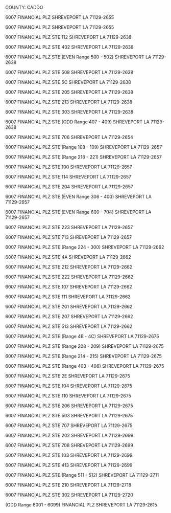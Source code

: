 COUNTY: CADDO



6007 FINANCIAL PLZ
SHREVEPORT LA 71129-2655

6007 FINANCIAL PLZ
SHREVEPORT LA 71129-2655

6007 FINANCIAL PLZ STE 112
SHREVEPORT LA 71129-2638

6007 FINANCIAL PLZ STE 402
SHREVEPORT LA 71129-2638

6007 FINANCIAL PLZ STE (EVEN Range 500 - 502)
SHREVEPORT LA 71129-2638

6007 FINANCIAL PLZ STE 508
SHREVEPORT LA 71129-2638

6007 FINANCIAL PLZ STE 5C
SHREVEPORT LA 71129-2638

6007 FINANCIAL PLZ STE 205
SHREVEPORT LA 71129-2638

6007 FINANCIAL PLZ STE 213
SHREVEPORT LA 71129-2638

6007 FINANCIAL PLZ STE 303
SHREVEPORT LA 71129-2638

6007 FINANCIAL PLZ STE (ODD Range 407 - 409)
SHREVEPORT LA 71129-2638

6007 FINANCIAL PLZ STE 706
SHREVEPORT LA 71129-2654

6007 FINANCIAL PLZ STE (Range 108 - 109)
SHREVEPORT LA 71129-2657

6007 FINANCIAL PLZ STE (Range 218 - 221)
SHREVEPORT LA 71129-2657

6007 FINANCIAL PLZ STE 100
SHREVEPORT LA 71129-2657

6007 FINANCIAL PLZ STE 114
SHREVEPORT LA 71129-2657

6007 FINANCIAL PLZ STE 204
SHREVEPORT LA 71129-2657

6007 FINANCIAL PLZ STE (EVEN Range 306 - 400)
SHREVEPORT LA 71129-2657

6007 FINANCIAL PLZ STE (EVEN Range 600 - 704)
SHREVEPORT LA 71129-2657

6007 FINANCIAL PLZ STE 223
SHREVEPORT LA 71129-2657

6007 FINANCIAL PLZ STE 713
SHREVEPORT LA 71129-2657

6007 FINANCIAL PLZ STE (Range 224 - 300)
SHREVEPORT LA 71129-2662

6007 FINANCIAL PLZ STE 4A
SHREVEPORT LA 71129-2662

6007 FINANCIAL PLZ STE 212
SHREVEPORT LA 71129-2662

6007 FINANCIAL PLZ STE 222
SHREVEPORT LA 71129-2662

6007 FINANCIAL PLZ STE 107
SHREVEPORT LA 71129-2662

6007 FINANCIAL PLZ STE 111
SHREVEPORT LA 71129-2662

6007 FINANCIAL PLZ STE 201
SHREVEPORT LA 71129-2662

6007 FINANCIAL PLZ STE 207
SHREVEPORT LA 71129-2662

6007 FINANCIAL PLZ STE 513
SHREVEPORT LA 71129-2662

6007 FINANCIAL PLZ STE (Range 4B - 4C)
SHREVEPORT LA 71129-2675

6007 FINANCIAL PLZ STE (Range 208 - 209)
SHREVEPORT LA 71129-2675

6007 FINANCIAL PLZ STE (Range 214 - 215)
SHREVEPORT LA 71129-2675

6007 FINANCIAL PLZ STE (Range 403 - 406)
SHREVEPORT LA 71129-2675

6007 FINANCIAL PLZ STE 2E
SHREVEPORT LA 71129-2675

6007 FINANCIAL PLZ STE 104
SHREVEPORT LA 71129-2675

6007 FINANCIAL PLZ STE 110
SHREVEPORT LA 71129-2675

6007 FINANCIAL PLZ STE 206
SHREVEPORT LA 71129-2675

6007 FINANCIAL PLZ STE 503
SHREVEPORT LA 71129-2675

6007 FINANCIAL PLZ STE 707
SHREVEPORT LA 71129-2675

6007 FINANCIAL PLZ STE 202
SHREVEPORT LA 71129-2699

6007 FINANCIAL PLZ STE 708
SHREVEPORT LA 71129-2699

6007 FINANCIAL PLZ STE 103
SHREVEPORT LA 71129-2699

6007 FINANCIAL PLZ STE 413
SHREVEPORT LA 71129-2699

6007 FINANCIAL PLZ STE (Range 511 - 512)
SHREVEPORT LA 71129-2711

6007 FINANCIAL PLZ STE 210
SHREVEPORT LA 71129-2718

6007 FINANCIAL PLZ STE 302
SHREVEPORT LA 71129-2720

(ODD Range 6001 - 6099) FINANCIAL PLZ
SHREVEPORT LA 71129-2615

